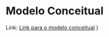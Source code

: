 # Modelo Conceitual

Link: [Link para o modelo conceitual](https://app.brmodeloweb.com/#!/publicview/68938dfadd3374938dad5ca7)
)
